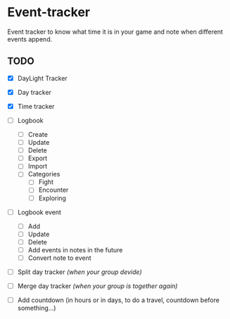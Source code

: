 # Event-tracker
Event tracker to know what time it is in your game and note when different events append.

## TODO 
- [x] DayLight Tracker
- [x] Day tracker
- [x] Time tracker
- [ ] Logbook
  - [ ] Create
  - [ ] Update
  - [ ] Delete
  - [ ] Export
  - [ ] Import
  - [ ] Categories
    - [ ] Fight
    - [ ] Encounter
    - [ ] Exploring
- [ ] Logbook event
  - [ ] Add
  - [ ] Update
  - [ ] Delete
  - [ ] Add events in notes in the future
  - [ ] Convert note to event
- [ ] Split day tracker *(when your group devide)*
- [ ] Merge day tracker *(when your group is together again)*
- [ ] Add countdown (in hours or in days, to do a travel, countdown before something...)

